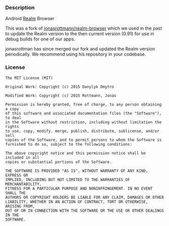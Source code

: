 ### Description

Android [Realm](https://github.com/realm/realm-java) Browser

This was a fork of [jonasrottmann/realm-browser](https://github.com/jonasrottmann/realm-browser) which we used in the past to update the Realm version to the then current version (0.91) for use in debug builds for one of our apps. 

jonasrottman has since merged our fork and updated the Realm version periodically. We recommend using his repository in your codebase.



### License

```
The MIT License (MIT)

Original Work: Copyright (c) 2015 Danylyk Dmytro

Modified Work: Copyright (c) 2015 Rottmann, Jonas

Permission is hereby granted, free of charge, to any person obtaining a copy
of this software and associated documentation files (the "Software"), to deal
in the Software without restriction, including without limitation the rights
to use, copy, modify, merge, publish, distribute, sublicense, and/or sell
copies of the Software, and to permit persons to whom the Software is
furnished to do so, subject to the following conditions:

The above copyright notice and this permission notice shall be included in all
copies or substantial portions of the Software.

THE SOFTWARE IS PROVIDED "AS IS", WITHOUT WARRANTY OF ANY KIND, EXPRESS OR
IMPLIED, INCLUDING BUT NOT LIMITED TO THE WARRANTIES OF MERCHANTABILITY,
FITNESS FOR A PARTICULAR PURPOSE AND NONINFRINGEMENT. IN NO EVENT SHALL THE
AUTHORS OR COPYRIGHT HOLDERS BE LIABLE FOR ANY CLAIM, DAMAGES OR OTHER
LIABILITY, WHETHER IN AN ACTION OF CONTRACT, TORT OR OTHERWISE, ARISING FROM,
OUT OF OR IN CONNECTION WITH THE SOFTWARE OR THE USE OR OTHER DEALINGS IN THE
SOFTWARE.
```
